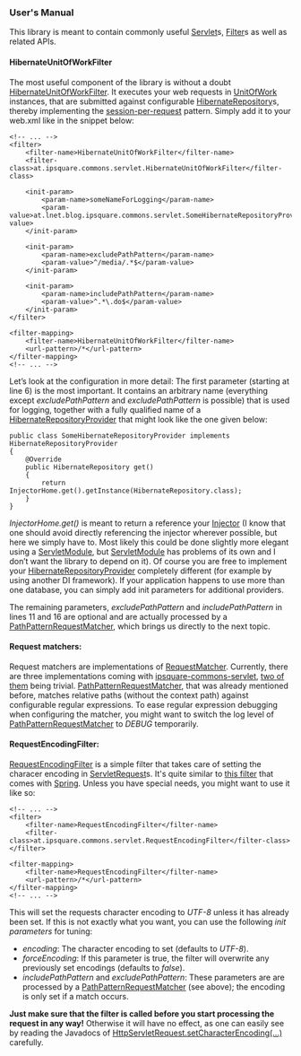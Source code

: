 ### User's Manual

This library is meant to contain commonly useful [Servlet][]s, [Filter][]s as well as related APIs.

#### HibernateUnitOfWorkFilter
The most useful component of the library is without a doubt [HibernateUnitOfWorkFilter][].
It executes your web requests in [UnitOfWork][] instances, that are submitted against configurable [HibernateRepository][]s,
thereby implementing the [session-per-request](http://docs.jboss.org/hibernate/orm/4.1/devguide/en-US/html/ch02.html#session-per-request) pattern.
Simply add it to your web.xml like in the snippet below:

    <!-- ... -->
    <filter>
        <filter-name>HibernateUnitOfWorkFilter</filter-name>
        <filter-class>at.ipsquare.commons.servlet.HibernateUnitOfWorkFilter</filter-class>
        
        <init-param>
            <param-name>someNameForLogging</param-name>
            <param-value>at.lnet.blog.ipsquare.commons.servlet.SomeHibernateRepositoryProvider</param-value>
        </init-param>
        
        <init-param>
            <param-name>excludePathPattern</param-name>
            <param-value>^/media/.*$</param-value>
        </init-param>
        
        <init-param>
            <param-name>includePathPattern</param-name>
            <param-value>^.*\.do$</param-value>
        </init-param>
    </filter>

    <filter-mapping>
        <filter-name>HibernateUnitOfWorkFilter</filter-name>
        <url-pattern>/*</url-pattern>
    </filter-mapping>
    <!-- ... -->

Let’s look at the configuration in more detail: 
The first parameter (starting at line 6) is the most important. It contains an arbitrary name (everything except *excludePathPattern* and *excludePathPattern* is possible)
that is used for logging, together with a fully qualified name of a [HibernateRepositoryProvider][] that might look like the one given below:

    public class SomeHibernateRepositoryProvider implements HibernateRepositoryProvider
    {
        @Override
        public HibernateRepository get()
        {
            return InjectorHome.get().getInstance(HibernateRepository.class);
        }
    }

*InjectorHome.get()* is meant to return a reference your [Injector][] (I know that one should avoid directly referencing the injector wherever possible, 
but here we simply have to. Most likely this could be done slightly more elegant using a [ServletModule][], but [ServletModule][] has problems of its own 
and I don’t want the library to depend on it). Of course you are free to implement your [HibernateRepositoryProvider][] completely different (for example by using another DI framework). 
If your application happens to use more than one database, you can simply add init parameters for additional providers.

The remaining parameters, *excludePathPattern* and *includePathPattern* 
in lines 11 and 16 are optional and are actually processed by a [PathPatternRequestMatcher][], which brings us directly to the next topic.

#### Request matchers:
Request matchers are implementations of [RequestMatcher][]. Currently, there are three implementations coming with [ipsquare-commons-servlet][], 
[two of them](http://ipsquarecommons.sourceforge.net/ipsquare-commons-servlet/apidocs/at/ipsquare/commons/servlet/TrivialRequestMatcher.html) being trivial. 
[PathPatternRequestMatcher][], that was already mentioned before, matches relative paths (without the context path) 
against configurable regular expressions. To ease regular expression debugging when configuring the matcher, 
you might want to switch the log level of [PathPatternRequestMatcher][] to *DEBUG* temporarily.

#### RequestEncodingFilter:
[RequestEncodingFilter][] is a simple filter that takes care of setting the characer encoding in [ServletRequest][]s. It's quite similar to 
[this filter](http://static.springsource.org/spring/docs/2.5.x/api/org/springframework/web/filter/CharacterEncodingFilter.html) that comes with [Spring][].
Unless you have special needs, you might want to use it like so:

    <!-- ... -->
    <filter>
        <filter-name>RequestEncodingFilter</filter-name>
        <filter-class>at.ipsquare.commons.servlet.RequestEncodingFilter</filter-class>
    </filter>

    <filter-mapping>
        <filter-name>RequestEncodingFilter</filter-name>
        <url-pattern>/*</url-pattern>
    </filter-mapping>
    <!-- ... -->

This will set the requests character encoding to *UTF-8* unless it has already been set. If this is not exactly what you want, you can use
the following *init parameters* for tuning:

+ *encoding*: The character encoding to set (defaults to *UTF-8*).
+ *forceEncoding*: If this parameter is true, the filter will overwrite any previously set encodings (defaults to *false*).
+ *includePathPattern* and *excludePathPattern*: These parameters are are processed by a [PathPatternRequestMatcher][] (see above); the encoding is only set if a match occurs.

**Just make sure that the filter is called before you start processing the request in any way!** Otherwise it will have no effect, as one can easily see by
reading the Javadocs of [HttpServletRequest.setCharacterEncoding(...)](http://docs.oracle.com/javaee/6/api/javax/servlet/ServletRequest.html#getCharacterEncoding%28%29)
carefully.


[PerformanceLogger]: http://ipsquarecommons.sourceforge.net/ipsquare-commons-core/apidocs/at/ipsquare/commons/core/util/PerformanceLogger.html 
[SLF4J]: http://www.slf4j.org/
[LOGBack]: http://logback.qos.ch/
[Javadocs]: http://ipsquarecommons.sourceforge.net/ipsquare-commons-core/apidocs/at/ipsquare/commons/core/util/PerformanceLogger.html
[UnitOfWork]: http://ipsquarecommons.sourceforge.net/ipsquare-commons-core/apidocs/at/ipsquare/commons/core/interfaces/UnitOfWork.html
[UnitOfWorkExecutor]: http://ipsquarecommons.sourceforge.net/ipsquare-commons-core/apidocs/at/ipsquare/commons/core/interfaces/UnitOfWorkExecutor.html
[AbstractUnitOfWork]: http://ipsquarecommons.sourceforge.net/ipsquare-commons-core/apidocs/at/ipsquare/commons/core/interfaces/AbstractUnitOfWork.html
[StackTrace]: http://ipsquarecommons.sourceforge.net/ipsquare-commons-core/apidocs/at/ipsquare/commons/core/util/StackTrace.html
[HasId]: http://ipsquarecommons.sourceforge.net/ipsquare-commons-core/apidocs/at/ipsquare/commons/core/interfaces/HasId.html
[StringGenerator]: http://ipsquarecommons.sourceforge.net/ipsquare-commons-core/apidocs/at/ipsquare/commons/core/interfaces/StringGenerator.html
[LocalResources]: http://ipsquarecommons.sourceforge.net/ipsquare-commons-core/apidocs/at/ipsquare/commons/core/util/LocalResources.html
[DefaultHibernateRepository]: http://ipsquarecommons.sourceforge.net/ipsquare-commons-hibernate/apidocs/at/ipsquare/commons/hibernate/DefaultHibernateRepository.html
[ipsquare-commons-hibernate]: http://search.maven.org/#browse|1336285788
[google-guice]: http://code.google.com/p/google-guice/
[HibernateRepository]: http://ipsquarecommons.sourceforge.net/ipsquare-commons-hibernate/apidocs/at/ipsquare/commons/hibernate/HibernateRepository.html
[HibernateRepository.executeUnitOfWork(…)]: http://ipsquarecommons.sourceforge.net/ipsquare-commons-hibernate/apidocs/at/ipsquare/commons/hibernate/HibernateRepository.html#executeUnitOfWork%28at.ipsquare.interfaces.UnitOfWork%29
[HibernateRepository.currentSession()]: http://ipsquarecommons.sourceforge.net/ipsquare-commons-hibernate/apidocs/at/ipsquare/commons/hibernate/HibernateRepository.html#currentSession%28%29
[UnitOfWork.execute()]: http://ipsquarecommons.sourceforge.net/ipsquare-commons-core/apidocs/at/ipsquare/commons/core/interfaces/UnitOfWork.html#execute%28%29
[ExecutionError]: http://ipsquarecommons.sourceforge.net/ipsquare-commons-core/apidocs/at/ipsquare/commons/core/interfaces/ExecutionError.html
[IllegalStateException]: http://docs.oracle.com/javase/7/docs/api/java/lang/IllegalStateException.html
[AbstractHibernateConfiguration]: http://ipsquarecommons.sourceforge.net/ipsquare-commons-hibernate/apidocs/at/ipsquare/commons/hibernate/AbstractHibernateConfiguration.html
[DefaultHibernateRepository]: http://ipsquarecommons.sourceforge.net/ipsquare-commons-hibernate/apidocs/at/ipsquare/commons/hibernate/DefaultHibernateRepository.html
[ipsquare-commons-servlet]: http://ipsquarecommons.sourceforge.net/ipsquare-commons-servlet/index.html
[HibernateUnitOfWorkFilter]: http://ipsquarecommons.sourceforge.net/ipsquare-commons-servlet/apidocs/at/ipsquare/commons/servlet/HibernateUnitOfWorkFilter.html
[HibernateConfiguration]: http://ipsquarecommons.sourceforge.net/ipsquare-commons-hibernate/apidocs/at/ipsquare/commons/hibernate/HibernateConfiguration.html
[SessionFactory]: http://docs.jboss.org/hibernate/orm/4.1/javadocs/org/hibernate/SessionFactory.html
[DefaultHibernateRepository.DefaultHibernateRepository(…)]: http://ipsquarecommons.sourceforge.net/ipsquare-commons-hibernate/apidocs/at/ipsquare/commons/hibernate/DefaultHibernateRepository.html#DefaultHibernateRepository%28at.ipsquare.hibernate.HibernateConfiguration%29
[NoClassDefFoundError]: http://docs.oracle.com/javase/7/docs/api/java/lang/NoClassDefFoundError.html
[Servlet]: http://docs.oracle.com/javaee/6/api/javax/servlet/Servlet.html
[Filter]: http://docs.oracle.com/javaee/6/api/javax/servlet/Filter.html
[HibernateRepositoryProvider]: http://ipsquarecommons.sourceforge.net/ipsquare-commons-hibernate/apidocs/at/ipsquare/commons/hibernate/HibernateRepositoryProvider.html
[Injector]: http://google-guice.googlecode.com/git/javadoc/com/google/inject/Injector.html
[ServletModule]: http://code.google.com/p/google-guice/wiki/ServletModule
[PathPatternRequestMatcher]: http://ipsquarecommons.sourceforge.net/ipsquare-commons-servlet/apidocs/at/ipsquare/commons/servlet/PathPatternRequestMatcher.html
[RequestMatcher]: http://ipsquarecommons.sourceforge.net/ipsquare-commons-servlet/apidocs/at/ipsquare/commons/servlet/RequestMatcher.html
[RequestEncodingFilter]: http://TODO
[ServletRequest]: http://docs.oracle.com/javaee/6/api/javax/servlet/ServletRequest.html
[Spring]: http://www.springsource.org/
